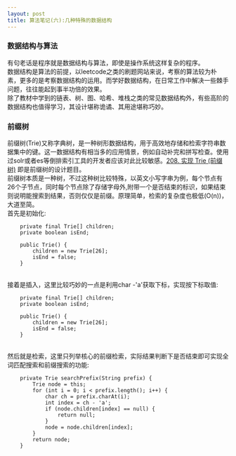 ```yaml
---
layout: post
title: 算法笔记(六):几种特殊的数据结构
---
```


### 数据结构与算法
有句老话是程序就是数据结构与算法，即使是操作系统这样复杂的程序。<br>
数据结构是算法的前提，以leetcode之类的刷题网站来说，考察的算法较为朴素，更多的是考察数据结构的运用。而学好数据结构，在日常工作中解决一些棘手问题，往往能起到事半功倍的效果。<br>
除了教材中学到的链表、树、图、哈希、堆栈之类的常见数据结构外，有些高阶的数据结构也值得学习，其设计堪称诡谲、其用途堪称巧妙。
<br>



### 前缀树

前缀树(Trie)又称字典树，是一种树形数据结构，用于高效地存储和检索字符串数据集中的键。这一数据结构有相当多的应用情景，例如自动补完和拼写检查。使用过solr或者es等倒排索引工具的开发者应该对此比较敏感。[208. 实现 Trie (前缀树)](https://leetcode-cn.com/problems/implement-trie-prefix-tree/) 即是前缀树的设计题目。<br>
前缀树本质是一种树，不过这种树比较特殊，以英文小写字串为例，每个节点有26个子节点，同时每个节点除了存储字母外,附带一个是否结束的标识，如果结束则说明能搜索到结果，否则仅仅是前缀。原理简单，检索的复杂度也极低(O(n))，大道至简。
<br>
首先是初始化:
```
    private final Trie[] children;
    private boolean isEnd;

    public Trie() {
        children = new Trie[26];
        isEnd = false;
    }
```
<br>
接着是插入，这里比较巧妙的一点是利用char -'a'获取下标，实现按下标取值:

```
    private final Trie[] children;
    private boolean isEnd;

    public Trie() {
        children = new Trie[26];
        isEnd = false;
    }
```

<br>
然后就是检索，这里只列举核心的前缀检索，实际结果判断下是否结束即可实现全词匹配搜索和前缀搜索的功能:

```
    private Trie searchPrefix(String prefix) {
        Trie node = this;
        for (int i = 0; i < prefix.length(); i++) {
            char ch = prefix.charAt(i);
            int index = ch - 'a';
            if (node.children[index] == null) {
                return null;
            }
            node = node.children[index];
        }
        return node;
    }

```



